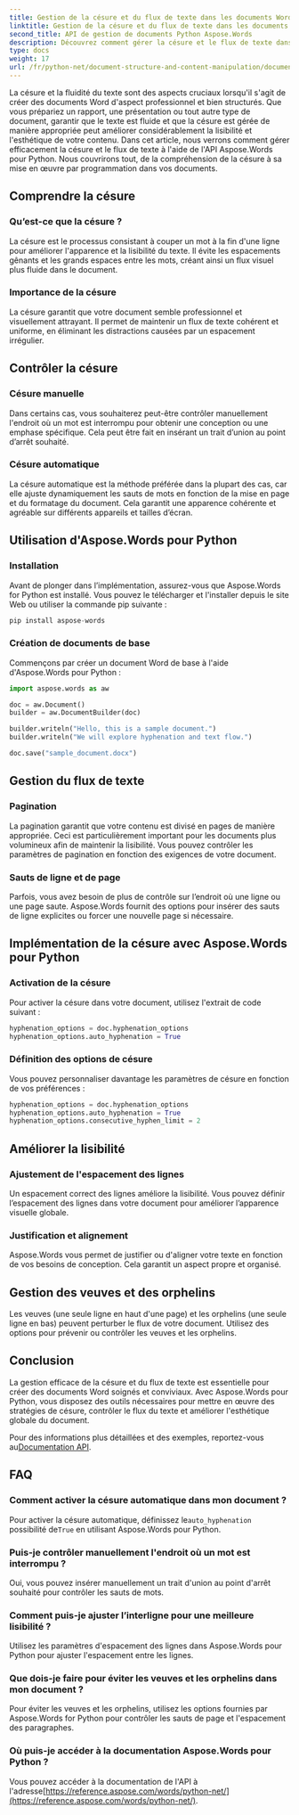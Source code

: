 ```yaml
---
title: Gestion de la césure et du flux de texte dans les documents Word
linktitle: Gestion de la césure et du flux de texte dans les documents Word
second_title: API de gestion de documents Python Aspose.Words
description: Découvrez comment gérer la césure et le flux de texte dans les documents Word à l'aide d'Aspose.Words pour Python. Créez des documents soignés et conviviaux avec des exemples étape par étape et du code source.
type: docs
weight: 17
url: /fr/python-net/document-structure-and-content-manipulation/document-hyphenation/
---
```

La césure et la fluidité du texte sont des aspects cruciaux lorsqu'il s'agit de créer des documents Word d'aspect professionnel et bien structurés. Que vous prépariez un rapport, une présentation ou tout autre type de document, garantir que le texte est fluide et que la césure est gérée de manière appropriée peut améliorer considérablement la lisibilité et l'esthétique de votre contenu. Dans cet article, nous verrons comment gérer efficacement la césure et le flux de texte à l'aide de l'API Aspose.Words pour Python. Nous couvrirons tout, de la compréhension de la césure à sa mise en œuvre par programmation dans vos documents.

## Comprendre la césure

### Qu’est-ce que la césure ?

La césure est le processus consistant à couper un mot à la fin d'une ligne pour améliorer l'apparence et la lisibilité du texte. Il évite les espacements gênants et les grands espaces entre les mots, créant ainsi un flux visuel plus fluide dans le document.

### Importance de la césure

La césure garantit que votre document semble professionnel et visuellement attrayant. Il permet de maintenir un flux de texte cohérent et uniforme, en éliminant les distractions causées par un espacement irrégulier.

## Contrôler la césure

### Césure manuelle

Dans certains cas, vous souhaiterez peut-être contrôler manuellement l'endroit où un mot est interrompu pour obtenir une conception ou une emphase spécifique. Cela peut être fait en insérant un trait d’union au point d’arrêt souhaité.

### Césure automatique

La césure automatique est la méthode préférée dans la plupart des cas, car elle ajuste dynamiquement les sauts de mots en fonction de la mise en page et du formatage du document. Cela garantit une apparence cohérente et agréable sur différents appareils et tailles d’écran.

## Utilisation d'Aspose.Words pour Python

### Installation

Avant de plonger dans l’implémentation, assurez-vous que Aspose.Words for Python est installé. Vous pouvez le télécharger et l'installer depuis le site Web ou utiliser la commande pip suivante :

```python
pip install aspose-words
```

### Création de documents de base

Commençons par créer un document Word de base à l'aide d'Aspose.Words pour Python :

```python
import aspose.words as aw

doc = aw.Document()
builder = aw.DocumentBuilder(doc)

builder.writeln("Hello, this is a sample document.")
builder.writeln("We will explore hyphenation and text flow.")

doc.save("sample_document.docx")
```

## Gestion du flux de texte

### Pagination

La pagination garantit que votre contenu est divisé en pages de manière appropriée. Ceci est particulièrement important pour les documents plus volumineux afin de maintenir la lisibilité. Vous pouvez contrôler les paramètres de pagination en fonction des exigences de votre document.

### Sauts de ligne et de page

Parfois, vous avez besoin de plus de contrôle sur l’endroit où une ligne ou une page saute. Aspose.Words fournit des options pour insérer des sauts de ligne explicites ou forcer une nouvelle page si nécessaire.

## Implémentation de la césure avec Aspose.Words pour Python

### Activation de la césure

Pour activer la césure dans votre document, utilisez l'extrait de code suivant :

```python
hyphenation_options = doc.hyphenation_options
hyphenation_options.auto_hyphenation = True
```

### Définition des options de césure

Vous pouvez personnaliser davantage les paramètres de césure en fonction de vos préférences :

```python
hyphenation_options = doc.hyphenation_options
hyphenation_options.auto_hyphenation = True
hyphenation_options.consecutive_hyphen_limit = 2
```

## Améliorer la lisibilité

### Ajustement de l'espacement des lignes

Un espacement correct des lignes améliore la lisibilité. Vous pouvez définir l’espacement des lignes dans votre document pour améliorer l’apparence visuelle globale.

### Justification et alignement

Aspose.Words vous permet de justifier ou d'aligner votre texte en fonction de vos besoins de conception. Cela garantit un aspect propre et organisé.

## Gestion des veuves et des orphelins

Les veuves (une seule ligne en haut d'une page) et les orphelins (une seule ligne en bas) peuvent perturber le flux de votre document. Utilisez des options pour prévenir ou contrôler les veuves et les orphelins.

## Conclusion

La gestion efficace de la césure et du flux de texte est essentielle pour créer des documents Word soignés et conviviaux. Avec Aspose.Words pour Python, vous disposez des outils nécessaires pour mettre en œuvre des stratégies de césure, contrôler le flux du texte et améliorer l'esthétique globale du document.

 Pour des informations plus détaillées et des exemples, reportez-vous au[Documentation API](https://reference.aspose.com/words/python-net/).

## FAQ

### Comment activer la césure automatique dans mon document ?

 Pour activer la césure automatique, définissez le`auto_hyphenation` possibilité de`True` en utilisant Aspose.Words pour Python.

### Puis-je contrôler manuellement l'endroit où un mot est interrompu ?

Oui, vous pouvez insérer manuellement un trait d'union au point d'arrêt souhaité pour contrôler les sauts de mots.

### Comment puis-je ajuster l’interligne pour une meilleure lisibilité ?

Utilisez les paramètres d'espacement des lignes dans Aspose.Words pour Python pour ajuster l'espacement entre les lignes.

### Que dois-je faire pour éviter les veuves et les orphelins dans mon document ?

Pour éviter les veuves et les orphelins, utilisez les options fournies par Aspose.Words for Python pour contrôler les sauts de page et l'espacement des paragraphes.

### Où puis-je accéder à la documentation Aspose.Words pour Python ?

Vous pouvez accéder à la documentation de l'API à l'adresse[https://reference.aspose.com/words/python-net/](https://reference.aspose.com/words/python-net/).
